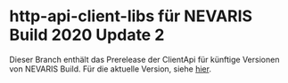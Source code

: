 # http-api-client-libs für NEVARIS Build 2020 Update 2

Dieser Branch enthält das Prerelease der ClientApi für künftige Versionen von NEVARIS Build. Für die aktuelle Version, siehe [hier](https://github.com/NEVARISBausoftwareGmbH/http-api-client-libs).
